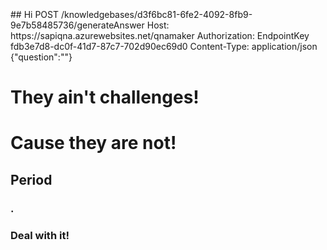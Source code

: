 
<br />
<br />
<br />
<html>
  <body>
## Hi
POST /knowledgebases/d3f6bc81-6fe2-4092-8fb9-9e7b58485736/generateAnswer
Host: https://sapiqna.azurewebsites.net/qnamaker
Authorization: EndpointKey fdb3e7d8-dc0f-41d7-87c7-702d90ec69d0
Content-Type: application/json
{"question":"<Your question>"}
  
# They ain't challenges!
# Cause they are not!
## Period
### .
### Deal with it!
</body>
</html>

<br />
